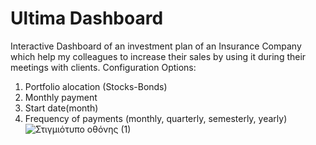 # Ultima Dashboard
Interactive Dashboard of an investment plan of an Insurance Company 
which help my colleagues to increase their sales by using it during their meetings with clients.
Configuration Options:
1. Portfolio alocation (Stocks-Bonds)
2. Monthly payment
3. Start date(month)
4. Frequency of payments (monthly, quarterly, semesterly, yearly)
![Στιγμιότυπο οθόνης (1)](https://user-images.githubusercontent.com/90036187/171159954-eeb2b6ad-48ef-4f59-82cf-87ed8de06cbb.png)
